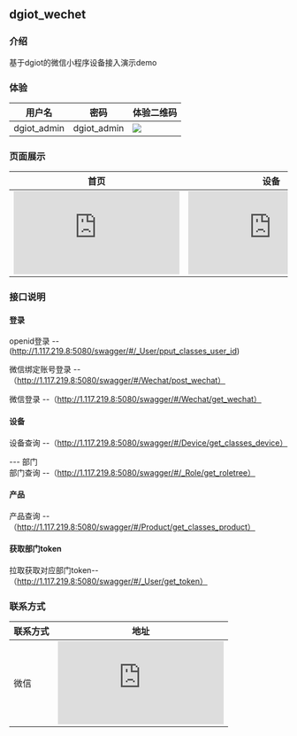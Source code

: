 ## dgiot_wechet

### 介绍
基于dgiot的微信小程序设备接入演示demo

### 体验

 | 用户名      | 密码        |   体验二维码 |
  | ----------- | ----------- |-------------|
  | dgiot_admin | dgiot_admin |  ![](http://dgiot-1253666439.cos.ap-shanghai-fsi.myqcloud.com/dgiot_release/dgiot_wechat.jpg) |
  

### 页面展示

 | 首页      | 设备        |   告警 |
  | ----------- | ----------- |-------------|
  | ![](http://doc.iotn2n.com/server/index.php?s=/api/attachment/visitFile/sign/137e41bfff56cfc03cd7d353d0ac13c2)|![](http://doc.iotn2n.com/server/index.php?s=/api/attachment/visitFile/sign/def72c5e3bbfb2f5d1eb76f79130ed66) | ![](http://doc.iotn2n.com/server/index.php?s=/api/attachment/visitFile/sign/eabf820ed6d87e8f4c6e92ff3972f0ac) |


### 接口说明
#### 登录
  openid登录 -- (http://1.117.219.8:5080/swagger/#/_User/pput_classes_user_id)
  
  微信绑定账号登录 --（http://1.117.219.8:5080/swagger/#/Wechat/post_wechat）
  
  微信登录 --（http://1.117.219.8:5080/swagger/#/Wechat/get_wechat）
  
#### 设备 <br/>
   设备查询 --（http://1.117.219.8:5080/swagger/#/Device/get_classes_device）
   
--- 部门 <br/>
   部门查询 --（http://1.117.219.8:5080/swagger/#/_Role/get_roletree）
   
#### 产品 <br/>
  产品查询 --（http://1.117.219.8:5080/swagger/#/Product/get_classes_product）
  
#### 获取部门token <br/>
  拉取获取对应部门token--（http://1.117.219.8:5080/swagger/#/_User/get_token）
   

### 联系方式

|联系方式 | 地址 |
|--------|---------|
|微信    |  ![](http://doc.iotn2n.com/server/index.php?s=/api/attachment/visitFile/sign/401c8e85a53271043130afb12b7f49da)      |
